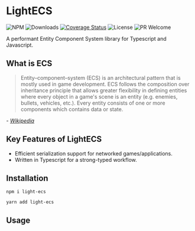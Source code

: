 # LightECS

![NPM](https://img.shields.io/npm/v/light-ecs)
![Downloads](https://img.shields.io/npm/dw/light-ecs)
[![Coverage Status](https://coveralls.io/repos/github/create-html5-game/light-ecs/badge.svg?branch=main)](https://coveralls.io/github/create-html5-game/light-ecs?branch=main)
![License](https://img.shields.io/npm/l/light-ecs)
![PR Welcome](https://img.shields.io/badge/PRs-welcome-brightgreen.svg)

A performant Entity Component System library for Typescript and Javascript.

## What is ECS

> Entity–component–system (ECS) is an architectural pattern that is mostly used in game development. ECS follows the composition over inheritance principle that allows greater flexibility in defining entities where every object in a game's scene is an entity (e.g. enemies, bullets, vehicles, etc.). Every entity consists of one or more components which contains data or state.

_- [Wikipedia](https://en.wikipedia.org/wiki/Entity_component_system)_

## Key Features of LightECS

- Efficient serialization support for networked games/applications.
- Written in Typescript for a strong-typed workflow.

## Installation

```
npm i light-ecs
```

```
yarn add light-ecs
```

## Usage
